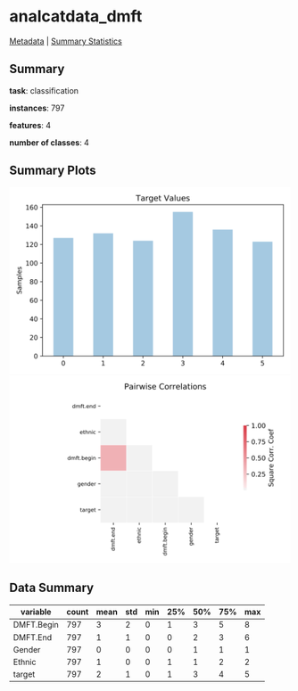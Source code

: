 # analcatdata_dmft

[Metadata](metadata.yaml) | [Summary Statistics](summary_stats.csv)

## Summary

**task**: classification

**instances**: 797

**features**: 4

**number of classes**: 4

## Summary Plots

![Labels](label.svg)
![Corr](corr.svg)

## Data Summary

|	variable	|	count	|	mean	|	std	|	min	|	25%	|	50%	|	75%	|	max|
| --- | --- | --- | --- | --- | --- | --- | --- | --- |
|	DMFT.Begin	|	797	|	3	|	2	|	0	|	1	|	3	|	5	|	8
|	DMFT.End	|	797	|	1	|	1	|	0	|	0	|	2	|	3	|	6
|	Gender	|	797	|	0	|	0	|	0	|	0	|	1	|	1	|	1
|	Ethnic	|	797	|	1	|	0	|	0	|	1	|	1	|	2	|	2
|	target	|	797	|	2	|	1	|	0	|	1	|	3	|	4	|	5
